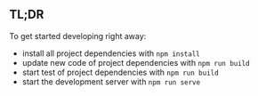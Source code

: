 ## TL;DR

To get started developing right away:

- install all project dependencies with `npm install`
- update new code of project dependencies with `npm run build`
- start test of project dependencies with `npm run build`
- start the development server with `npm run serve`